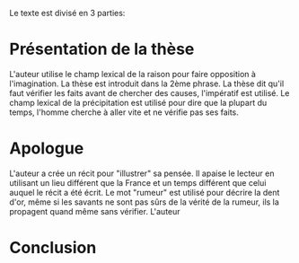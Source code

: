 Le texte est divisé en 3 parties: 
# Présentation de la thèse

L'auteur utilise le champ lexical de la raison pour faire opposition à l'imagination. La thèse est introduit dans la 2ème phrase. La thèse dit qu'il faut vérifier les faits avant de chercher des causes, l'impératif est utilisé.
Le champ lexical de la précipitation est utilisé pour dire que la plupart du temps, l'homme cherche à aller vite et ne vérifie pas ses faits.
# Apologue

L'auteur a crée un récit pour "illustrer" sa pensée. Il apaise le lecteur en utilisant un lieu différent que la France et un temps différent que celui auquel le récit a été écrit.
Le mot "rumeur" est utilisé pour décrire la dent d'or, même si les savants ne sont pas sûrs de la vérité de la rumeur, ils la propagent quand même sans vérifier.
L'auteur
# Conclusion